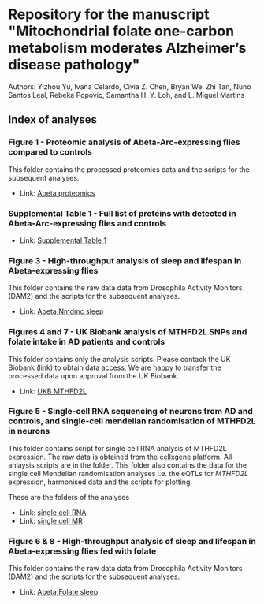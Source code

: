 # Repository for the manuscript "Mitochondrial folate one-carbon metabolism moderates Alzheimer’s disease pathology"

Authors: Yizhou Yu, Ivana Celardo, Civia Z. Chen, Bryan Wei Zhi Tan, Nuno Santos Leal, Rebeka Popovic, Samantha H. Y. Loh, and L. Miguel Martins


## Index of analyses

### Figure 1 - Proteomic analysis of Abeta-Arc-expressing flies compared to controls

This folder contains the processed proteomics data and the scripts for the subsequent analyses.

- Link: [Abeta proteomics](https://github.com/M1gus/AD-FA/tree/main/Figure_1_Abeta_proteomics)

### Supplemental Table 1 - Full list of proteins with detected in Abeta-Arc-expressing flies and controls

- Link: [Supplemental Table 1](https://github.com/M1gus/AD-FA/blob/main/Figure_1_Abeta_proteomics/data/P239%20Ivana%20Celardo%20TMT%20experiment3.csv)


### Figure 3 - High-throughput analysis of sleep and lifespan in Abeta-expressing flies

This folder contains the raw data data from Drosophila Activity Monitors (DAM2) and the scripts for the subsequent analyses.

- Link: [Abeta;Nmdmc sleep](https://github.com/M1gus/AD-FA/tree/main/)

### Figures 4 and 7 - UK Biobank analysis of MTHFD2L SNPs and folate intake in AD patients and controls

This folder contains only the analysis scripts. Please contack the UK Biobank ([link](https://www.ukbiobank.ac.uk/)) to obtain data access. We are happy to transfer the processed data upon approval from the UK Biobank.

- Link: [UKB MTHFD2L](https://github.com/M1gus/AD-FA/blob/main/Figures_4n7_UKB/AD_FA_UKB.Rmd)

### Figure 5 - Single-cell RNA sequencing of neurons from AD and controls, and single-cell mendelian randomisation of MTHFD2L in neurons

This folder contains script for single cell RNA analysis of MTHFD2L expression. The raw data is obtained from the [cellxgene platform](https://cellxgene.cziscience.com/collections/b953c942-f5d8-434f-9da7-e726ba7c1481). All anlaysis scripts are in the folder. This folder also contains the data for the single cell Mendelian randomisation analyses i.e. the eQTLs for *MTHFD2L* expression, harmonised data and the scripts for plotting. 

These are the folders of the analyses
- Link: [single cell RNA](https://github.com/M1gus/AD-FA/tree/main/Figure_5_singleCell)
- Link: [single cell MR](https://github.com/M1gus/AD-FA/tree/main/Figure_5_singleCell)

### Figure 6 & 8 - High-throughput analysis of sleep and lifespan in Abeta-expressing flies fed with folate

This folder contains the raw data data from Drosophila Activity Monitors (DAM2) and the scripts for the subsequent analyses.

- Link: [Abeta;Folate sleep](https://github.com/M1gus/AD-FA/tree/main/)

